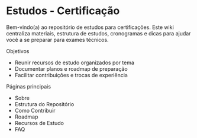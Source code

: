 # Estudos - Certificação

Bem-vindo(a) ao repositório de estudos para certificações. Este wiki centraliza materiais, estrutura de estudos, cronogramas e dicas para ajudar você a se preparar para exames técnicos.

Objetivos
- Reunir recursos de estudo organizados por tema
- Documentar planos e roadmap de preparação
- Facilitar contribuições e trocas de experiência

Páginas principais
- Sobre
- Estrutura do Repositório
- Como Contribuir
- Roadmap
- Recursos de Estudo
- FAQ